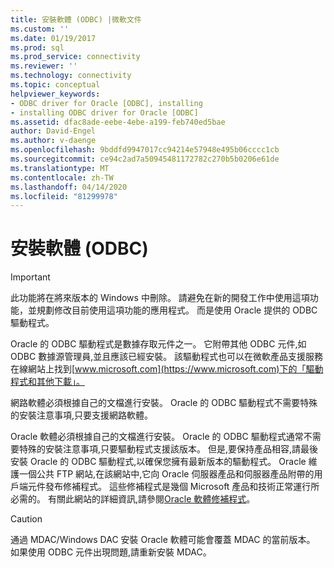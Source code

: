 ```yaml
---
title: 安裝軟體 (ODBC) |微軟文件
ms.custom: ''
ms.date: 01/19/2017
ms.prod: sql
ms.prod_service: connectivity
ms.reviewer: ''
ms.technology: connectivity
ms.topic: conceptual
helpviewer_keywords:
- ODBC driver for Oracle [ODBC], installing
- installing ODBC driver for Oracle [ODBC]
ms.assetid: dfac8ade-eebe-4ebe-a199-feb740ed5bae
author: David-Engel
ms.author: v-daenge
ms.openlocfilehash: 9bddfd9947017cc94214e57948e495b06cccc1cb
ms.sourcegitcommit: ce94c2ad7a50945481172782c270b5b0206e61de
ms.translationtype: MT
ms.contentlocale: zh-TW
ms.lasthandoff: 04/14/2020
ms.locfileid: "81299978"
---
```

# <a name="installing-the-software-odbc"></a>安裝軟體 (ODBC)
> [!IMPORTANT]  
>  此功能將在將來版本的 Windows 中刪除。 請避免在新的開發工作中使用這項功能，並規劃修改目前使用這項功能的應用程式。 而是使用 Oracle 提供的 ODBC 驅動程式。  
  
 Oracle 的 ODBC 驅動程式是數據存取元件之一。 它附帶其他 ODBC 元件,如 ODBC 數據源管理員,並且應該已經安裝。 該驅動程式也可以在微軟產品支援服務在線網站上找到[www.microsoft.com](https://www.microsoft.com)下的「驅動程式和其他下載」。  
  
 網路軟體必須根據自己的文檔進行安裝。 Oracle 的 ODBC 驅動程式不需要特殊的安裝注意事項,只要支援網路軟體。  
  
 Oracle 軟體必須根據自己的文檔進行安裝。 Oracle 的 ODBC 驅動程式通常不需要特殊的安裝注意事項,只要驅動程式支援該版本。 但是,要保持產品相容,請最後安裝 Oracle 的 ODBC 驅動程式,以確保您擁有最新版本的驅動程式。 Oracle 維護一個公共 FTP 網站,在該網站中,它向 Oracle 伺服器產品和伺服器產品附帶的用戶端元件發布修補程式。 這些修補程式是幾個 Microsoft 產品和技術正常運行所必需的。 有關此網站的詳細資訊,請參閱[Oracle 軟體修補程式](../../odbc/microsoft/oracle-software-patches.md)。  
  
> [!CAUTION]  
>  通過 MDAC/Windows DAC 安裝 Oracle 軟體可能會覆蓋 MDAC 的當前版本。 如果使用 ODBC 元件出現問題,請重新安裝 MDAC。
